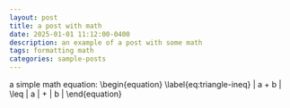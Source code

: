```yaml
---
layout: post
title: a post with math
date: 2025-01-01 11:12:00-0400
description: an example of a post with some math
tags: formatting math
categories: sample-posts
---
```


a simple math equation:
\begin{equation}
\label{eq:triangle-ineq}
| a + b | \leq | a | + | b |
\end{equation}
